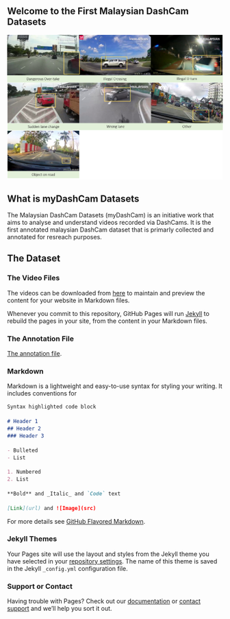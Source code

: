 ## Welcome to the First Malaysian DashCam Datasets

<img src="example.png" alt="hi" class="inline"/>

## What is myDashCam Datasets
The Malaysian DashCam Datasets (myDashCam) is an initiative work that aims to analyse and understand videos recorded via DashCams. It is the first annotated malaysian DashCam dataset that is primarly collected and annotated for resreach purposes.


## The Dataset

### The Video Files

The videos can be downloaded from [here](https://drive.google.com/file/d/1yhn4ouQbQrhJqX0g1Z808AXoF0oz35PG/view?usp=sharing) to maintain and preview the content for your website in Markdown files.

Whenever you commit to this repository, GitHub Pages will run [Jekyll](https://jekyllrb.com/) to rebuild the pages in your site, from the content in your Markdown files.

### The Annotation File

 [The annotation file](https://github.com/binmosa/myDashCam/blob/master/Annotation_master.csv).




### Markdown

Markdown is a lightweight and easy-to-use syntax for styling your writing. It includes conventions for

```markdown
Syntax highlighted code block

# Header 1
## Header 2
### Header 3

- Bulleted
- List

1. Numbered
2. List

**Bold** and _Italic_ and `Code` text

[Link](url) and ![Image](src)
```

For more details see [GitHub Flavored Markdown](https://guides.github.com/features/mastering-markdown/).

### Jekyll Themes

Your Pages site will use the layout and styles from the Jekyll theme you have selected in your [repository settings](https://github.com/binmosa/myDashCam/settings). The name of this theme is saved in the Jekyll `_config.yml` configuration file.

### Support or Contact

Having trouble with Pages? Check out our [documentation](https://docs.github.com/categories/github-pages-basics/) or [contact support](https://github.com/contact) and we’ll help you sort it out.

